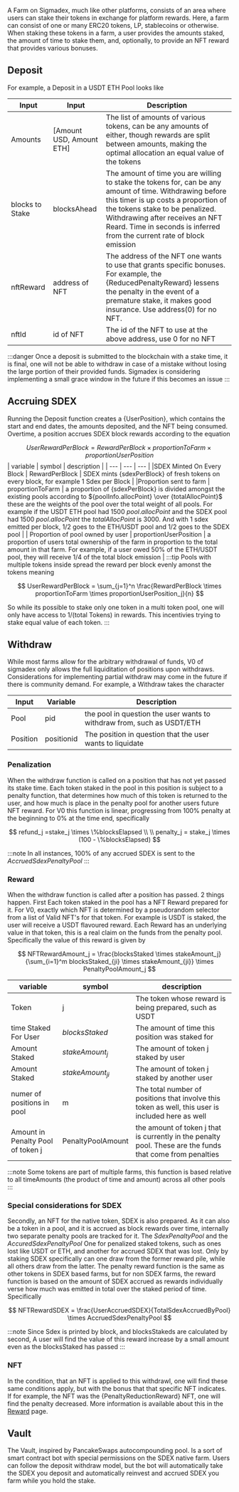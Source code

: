 A Farm on Sigmadex, much like other platforms, consists of an area where users can stake their tokens in exchange for platform rewards. Here, a farm can consist of one or many ERC20 tokens, LP, stablecoins or otherwise.  When staking these tokens in a farm, a user provides the amounts staked, the amount of time to stake them, and, optionally, to provide an NFT reward that provides various bonuses.

## Deposit
For example, a Deposit in a USDT ETH Pool looks like

| Input | Input  | Description |
| --- | --- | --- |
| Amounts | [Amount USD, Amount ETH] | The list of amounts of various tokens, can be any amounts of either, though rewards are split between amounts, making the optimal allocation an equal value of the tokens
| blocks to Stake  | blocksAhead | The amount of time you are willing to stake the tokens for, can be any amount of time. Withdrawing before this timer is up costs a proportion of the tokens stake to be penalized.  Withdrawing after receives an NFT Reard.  Time in seconds is inferred from the current rate of block emission
| nftReward | address of NFT | The address of the NFT one wants to use that grants specific bonuses.  For example, the {ReducedPenaltyReward} lessens the penalty in the event of a premature stake, it makes good insurance.  Use address(0) for no NFT.
| nftId | id of NFT | The id of the NFT to use at the above address, use 0 for no NFT |

:::danger
Once a deposit is submitted to the blockchain with a stake time, it is final, one will not be able to withdraw in case of a mistake without losing the large portion of their provided funds.  Sigmadex is considering implementing a small grace window in the future if this becomes an issue
:::

## Accruing SDEX
Running the Deposit function creates a {UserPosition}, which contains the start and end dates, the amounts deposited, and the NFT being consumed. Overtime, a position accrues SDEX block rewards according to the equation

$$
UserRewardPerBlock = RewardPerBlock \times proportionToFarm \times proportionUserPosition
$$
| variable | symbol | description |
| --- | --- | --- |
|SDEX Minted On Every Block | RewardPerBlock | SDEX mints {sdexPerBlock} of fresh tokens on every block, for example 1 Sdex per Block |
|Proportion sent to farm | proportionToFarm | a proportion of {sdexPerBlock} is divided amongst the existing pools according to ${poolInfo.allocPoint} \over {totalAllocPoint}$ these are the weights of the pool over the total weight of all pools.  For example if the USDT ETH pool had 1500 $pool.allocPoint$ and the SDEX pool had 1500 $pool.allocPoint$ the $totalAllocPoint$ is 3000. And with 1 sdex emitted per block, 1/2 goes to the ETH/USDT pool and 1/2 goes to the SDEX pool |
| Proportion of pool owned by user | proportionUserPosition | a proportion of users total ownership of the farm in proportion to the total amount in that farm.  For example, if a user owed 50% of the ETH/USDT pool, they will receive 1/4 of the total block emission |
:::tip
Pools with multiple tokens inside spread the reward per block evenly amonst the tokens meaning

$$
UserRewardPerBlock = \sum_{j=1}^n \frac{RewardPerBlock \times proportionToFarm \times proportionUserPosition_j}{n}
$$

So while its possible to stake only one token in a multi token pool, one will only have access to 1/(total Tokens) in rewards.  This incentivies trying to stake equal value of each token.
:::

## Withdraw

While most farms allow for the arbitrary withdrawal of funds, V0 of sigmadex only allows the full liquiditation of positions upon withdraws.  Considerations for implementing partial withdraw may come in the future if there is community demand. For example, a Withdraw takes the character

| Input | Variable | Description |
| --- | --- | --- |
| Pool | pid | the pool in question the user wants to withdraw from, such as USDT/ETH |
| Position | positionid | The position in question that the user wants to liquidate |

### Penalization
When the withdraw function is called on a position that has not yet passed its stake time.  Each token staked in the pool in this position is subject to a penalty function, that determines how much of this token is returned to the user, and how much is place in the penalty pool for another users future NFT reward. For V0 this function is linear, progressing from 100% penalty at the beginning to 0% at the time end, specifically

$$
  refund_j =stake_j \times \%blocksElapsed \\ \\
  penalty_j = stake_j \times (100 - \%blocksElapsed)
$$

:::note
In all instances, 100% of any accrued SDEX is sent to the $AccruedSdexPenaltyPool$
:::


### Reward
When the withdraw function is called after a position has passed.  2 things happen.  First Each token staked in the pool has a NFT Reward prepared for it. For V0, exactly which NFT is determined by a pseudorandom selector from a list of Valid NFT's for that token.  For example is USDT is staked, the user will receive a USDT flavoured reward.  Each Reward has an underlying value in that token, this is a real claim on the funds from the penalty pool. Specifically the value of this reward is given by

$$
  NFTRewardAmount_j = \frac{blocksStaked \times stakeAmount_j}{\sum_{i=1}^m blocksStaked_{ji} \times  stakeAmount_{ji}} \times PenaltyPoolAmount_j
$$   


| variable | symbol | description |
| --- | --- | --- |
| Token | j | The token whose reward is being prepared, such as USDT |
|time Staked For User | $blocksStaked$ | The amount of time this position was staked for |
| Amount Staked | $stakeAmount_j$ | The amount of token j staked by user |
| Amount Staked | $stakeAmount_{ji}$ | The amount of token j staked by another user |
| numer of positions in pool | m | The total number of positions that involve this token as well, this user is included here as well |
| Amount in Penalty Pool of token j| PenaltyPoolAmount | the amount of token j that is currently in the penalty pool.  These are the funds that come from penalties |

:::note
Some tokens are part of multiple farms, this function is based relative to all timeAmounts (the product of time and amount) across all other pools
:::

### Special considerations for SDEX
Secondly, an NFT for the native token, SDEX is also prepared.  As it can also be a token in a pool, and it is accrued as block rewards over time, internally two separate penalty pools are tracked for it. The $SdexPenaltyPool$ and the $AccuredSdexPenaltyPool$  One for penalized staked tokens, such as ones lost like USDT or ETH, and another for accrued SDEX that was lost. Only by staking SDEX specifically can one draw from the former reward pile, while all others draw from the latter.  The penalty reward function is the same as other tokens in SDEX based farms, but for non SDEX farms, the reward function is based on the amount of SDEX accrued as rewards individually verse how much was emitted in total over the staked period of time.  Specifically

$$
   NFTRewardSDEX = \frac{UserAccruedSDEX}{TotalSdexAccruedByPool} \times AccruedSdexPenaltyPool 
$$

:::note
  Since Sdex is printed by block, and blocksStakeds are calculated by second, A user will find the value of this reward increase by a small amount even as the blocksStaked has passed
:::

### NFT
In the condition, that an NFT is applied to this withdrawl, one will find these same conditions apply, but with the bonus that that specific NFT indicates.  If for example, the NFT was the {PenaltyReductionReward} NFT, one will find the penalty decreased. More information is available about this in the [Reward](./Rewards/Rewards) page.

## Vault

The Vault, inspired by PancakeSwaps autocompounding pool. Is a sort of smart contract bot with special permissions on the SDEX native farm.  Users can follow the deposit withdraw model, but the bot will automatically take the SDEX you deposit and automatically reinvest and accrued SDEX you farm while you hold the stake.


